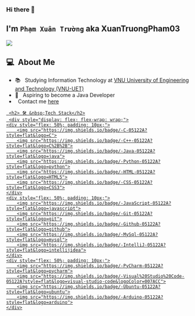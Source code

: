 ### Hi there 👋

## I'm `Phạm Xuân Trường` aka XuanTruongPham03
![](https://komarev.com/ghpvc/?username=XuanTruongPham03)
      <h2> 💻 &nbsp;About Me </h2>
       <ul>
        <li>📚 &nbsp; Studying Information Technology at <a href="https://uet.vnu.edu.vn/en/">VNU University of Engineering and Technology (VNU-UET)</a></li>
        <li>🤔 &nbsp; Aspiring to become a Java Developer</li>
        <li>   &nbsp; Contact me <a href="https://github.com/XuanTruongPham03/XuanTruongPham03/issues">here</li>
       </ul>
      
     <h2> 🛠 &nbsp;Tech Stack</h2>
     <div style="display: flex; flex-wrap: wrap;">
    <div style="flex: 50%; padding: 10px;">
        <img src="https://img.shields.io/badge/-C-05122A?style=flat&logo=C">
        <img src="https://img.shields.io/badge/-C++-05122A?style=flat&logo=C%2B%2B">
        <img src="https://img.shields.io/badge/-Java-05122A?style=flat&logo=java">
        <img src="https://img.shields.io/badge/-Python-05122A?style=flat&logo=python">
        <img src="https://img.shields.io/badge/-HTML-05122A?style=flat&logo=HTML5">
        <img src="https://img.shields.io/badge/-CSS-05122A?style=flat&logo=CSS3">
    </div>
    <div style="flex: 50%; padding: 10px;">
        <img src="https://img.shields.io/badge/-JavaScript-05122A?style=flat&logo=javascript">
        <img src="https://img.shields.io/badge/-Git-05122A?style=flat&logo=git">
        <img src="https://img.shields.io/badge/-Github-05122A?style=flat&logo=github">
        <img src="https://img.shields.io/badge/-MySql-05122A?style=flat&logo=mysql">
        <img src="https://img.shields.io/badge/-IntelliJ-05122A?style=flat&logo=intellijidea">
    </div>
    <div style="flex: 50%; padding: 10px;">
        <img src="https://img.shields.io/badge/-PyCharm-05122A?style=flat&logo=pycharm">
        <img src="https://img.shields.io/badge/-Visual%20Studio%20Code-05122A?style=flat&logo=visual-studio-code&logoColor=007ACC">
        <img src="https://img.shields.io/badge/-Ubuntu-05122A?style=flat&logo=ubuntu">
        <img src="https://img.shields.io/badge/-Arduino-05122A?style=flat&logo=arduino">
    </div>
</div>

